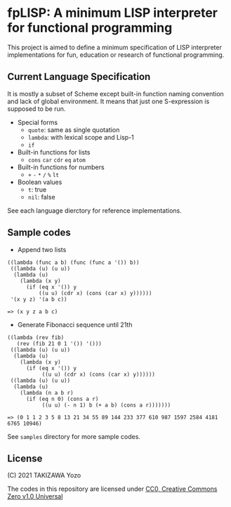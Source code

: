 # fpLISP: A minimum LISP interpreter for functional programming

This project is aimed to define a minimum specification of LISP interpreter implementations for fun, education or research of functional programming.

## Current Language Specification

It is mostly a subset of Scheme except built-in function naming convention and lack of global environment. It means that just one S-expression is supposed to be run.

* Special forms
	* `quote`: same as single quotation
	* `lambda`: with lexical scope and Lisp-1
	* `if`
* Built-in functions for lists
	* `cons` `car` `cdr` `eq` `atom`
* Built-in functions for numbers
	* `+` `-` `*` `/` `%` `lt`
* Boolean values
	* `t`: true
	* `nil`: false

See each language dierctory for reference implementations.

## Sample codes

* Append two lists
```
((lambda (func a b) (func (func a '()) b))
 ((lambda (u) (u u))
  (lambda (u)
    (lambda (x y)
      (if (eq x '()) y
          ((u u) (cdr x) (cons (car x) y))))))
 '(x y z) '(a b c))

=> (x y z a b c)
```

* Generate Fibonacci sequence until 21th
```
((lambda (rev fib)
   (rev (fib 21 0 1 '()) '()))
 ((lambda (u) (u u))
  (lambda (u)
    (lambda (x y)
      (if (eq x '()) y
           ((u u) (cdr x) (cons (car x) y))))))
 ((lambda (u) (u u))
  (lambda (u)
    (lambda (n a b r)
      (if (eq n 0) (cons a r)
           ((u u) (- n 1) b (+ a b) (cons a r)))))))

=> (0 1 1 2 3 5 8 13 21 34 55 89 144 233 377 610 987 1597 2584 4181 6765 10946)
```

See `samples` directory for more sample codes.

## License

(C) 2021 TAKIZAWA Yozo

The codes in this repository are licensed under [CC0, Creative Commons Zero v1.0 Universal](https://creativecommons.org/publicdomain/zero/1.0/)

